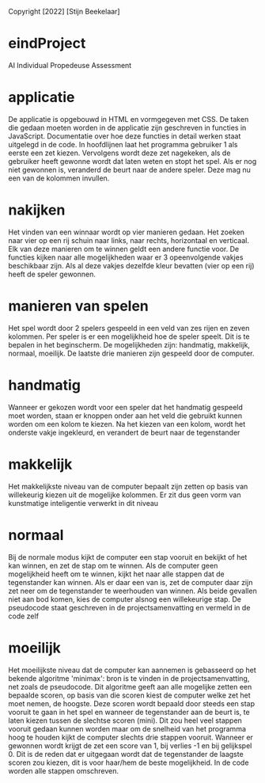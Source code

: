 Copyright [2022] [Stijn Beekelaar]

# eindProject
AI Individual Propedeuse Assessment

# applicatie
De applicatie is opgebouwd in HTML en vormgegeven met CSS. De taken die gedaan moeten worden in de
applicatie zijn geschreven in functies in JavaScript. Documentatie over hoe deze functies in detail werken staat uitgelegd in de code.
In hoofdlijnen laat het programma gebruiker 1 als eerste een zet kiezen. Vervolgens wordt deze zet nagekeken, als de gebruiker heeft gewonne wordt dat laten weten en stopt het spel. Als er nog niet gewonnen is, veranderd de beurt naar de andere speler. Deze mag nu een van de kolommen invullen.

# nakijken
Het vinden van een winnaar wordt op vier manieren gedaan. Het zoeken naar vier op een rij schuin naar links, naar rechts, horizontaal en verticaal. Elk van deze manieren om te winnen geldt een andere functie voor. De functies kijken naar alle mogelijkheden waar er 3 opeenvolgende vakjes beschikbaar zijn. Als al deze vakjes dezelfde kleur bevatten (vier op een rij) heeft de speler gewonnen.

# manieren van spelen
Het spel wordt door 2 spelers gespeeld in een veld van zes rijen en zeven kolommen. Per speler is er een mogelijkheid hoe de speler speelt. Dit is te bepalen in het beginscherm. De mogelijkheden zijn: handmatig, makkelijk, normaal, moeilijk. De laatste drie manieren zijn gespeeld door de computer.

# handmatig
Wanneer er gekozen wordt voor een speler dat het handmatig gespeeld moet worden, staan er knoppen onder aan het veld die gebruikt kunnen worden om een kolom te kiezen. Na het kiezen van een kolom, wordt het onderste vakje ingekleurd, en verandert de beurt naar de tegenstander

# makkelijk
Het makkelijkste niveau van de computer bepaalt zijn zetten op basis van willekeurig kiezen uit de mogelijke kolommen. Er zit dus geen vorm van kunstmatige inteligentie verwerkt in dit niveau

# normaal
Bij de normale modus kijkt de computer een stap vooruit en bekijkt of het kan winnen, en zet de stap om te winnen. Als de computer geen mogelijkheid heeft om te winnen, kijkt het naar alle stappen dat de tegenstander kan winnen. Als er daar een van is, zet de computer daar zijn zet neer om de tegenstander te weerhouden van winnen. Als beide gevallen niet aan bod komen, kies de computer alsnog een willekeurige stap.
De pseudocode staat geschreven in de projectsamenvatting en vermeld in de code zelf

# moeilijk
Het moeilijkste niveau dat de computer kan aannemen is gebasseerd op het bekende algoritme 'minimax': bron is te vinden in de projectsamenvatting, net zoals de pseudocode. Dit algoritme geeft aan alle mogelijke zetten een bepaalde scoren, op basis van die scoren kiest de computer welke zet het moet nemen, de hoogste. Deze scoren wordt bepaald door steeds een stap vooruit te gaan in het spel en wanneer de tegenstander aan de beurt is, te laten kiezen tussen de slechtse scoren (mini). Dit zou heel veel stappen vooruit gedaan kunnen worden maar om de snelheid van het programma hoog te houden kijkt de computer slechts drie stappen vooruit. Wanneer er gewonnen wordt krijgt de zet een score van 1, bij verlies -1 en bij gelijkspel 0. Dit is de reden dat er uitgegaan wordt dat de tegenstander de laagste scoren zou kiezen, dit is voor haar/hem de beste mogelijkheid.
In de code worden alle stappen omschreven.
